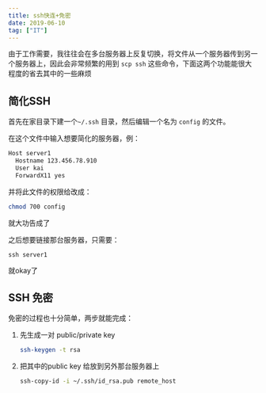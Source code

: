 ```yaml
---
title: ssh快连+免密
date: 2019-06-10
tag: ["IT"]
---
```


由于工作需要，我往往会在多台服务器上反复切换，将文件从一个服务器传到另一个服务器上，因此会非常频繁的用到 `scp ssh`  这些命令，下面这两个功能能很大程度的省去其中的一些麻烦

## 简化SSH

首先在家目录下建一个`~/.ssh` 目录，然后编辑一个名为 `config` 的文件。

在这个文件中输入想要简化的服务器，例：

```bash
Host server1
  Hostname 123.456.78.910
  User kai
  ForwardX11 yes
```

并将此文件的权限给改成：

```bash
chmod 700 config
```

就大功告成了

之后想要链接那台服务器，只需要：

```
ssh server1
```

就okay了

## SSH 免密

免密的过程也十分简单，两步就能完成：

1. 先生成一对 public/private key

   ```bash
   ssh-keygen -t rsa
   ```

2. 把其中的public key 给放到另外那台服务器上

   ```bash
   ssh-copy-id -i ~/.ssh/id_rsa.pub remote_host
   ```

   